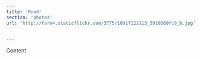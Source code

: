 ```yaml
---
title: 'Hood'
section: 'photos'
url: 'http://farm4.staticflickr.com/3775/10917122113_5910060fc9_b.jpg'


---
```


Content
